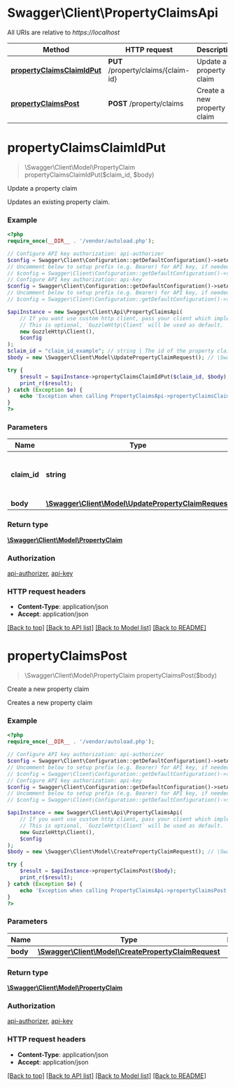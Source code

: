 # Swagger\Client\PropertyClaimsApi

All URIs are relative to *https://localhost*

Method | HTTP request | Description
------------- | ------------- | -------------
[**propertyClaimsClaimIdPut**](PropertyClaimsApi.md#propertyClaimsClaimIdPut) | **PUT** /property/claims/{claim-id} | Update a property claim
[**propertyClaimsPost**](PropertyClaimsApi.md#propertyClaimsPost) | **POST** /property/claims | Create a new property claim


# **propertyClaimsClaimIdPut**
> \Swagger\Client\Model\PropertyClaim propertyClaimsClaimIdPut($claim_id, $body)

Update a property claim

Updates an existing property claim.

### Example
```php
<?php
require_once(__DIR__ . '/vendor/autoload.php');

// Configure API key authorization: api-authorizer
$config = Swagger\Client\Configuration::getDefaultConfiguration()->setApiKey('x-api-key', 'YOUR_API_KEY');
// Uncomment below to setup prefix (e.g. Bearer) for API key, if needed
// $config = Swagger\Client\Configuration::getDefaultConfiguration()->setApiKeyPrefix('x-api-key', 'Bearer');
// Configure API key authorization: api-key
$config = Swagger\Client\Configuration::getDefaultConfiguration()->setApiKey('x-api-key', 'YOUR_API_KEY');
// Uncomment below to setup prefix (e.g. Bearer) for API key, if needed
// $config = Swagger\Client\Configuration::getDefaultConfiguration()->setApiKeyPrefix('x-api-key', 'Bearer');

$apiInstance = new Swagger\Client\Api\PropertyClaimsApi(
    // If you want use custom http client, pass your client which implements `GuzzleHttp\ClientInterface`.
    // This is optional, `GuzzleHttp\Client` will be used as default.
    new GuzzleHttp\Client(),
    $config
);
$claim_id = "claim_id_example"; // string | The id of the property claim to be updated
$body = new \Swagger\Client\Model\UpdatePropertyClaimRequest(); // \Swagger\Client\Model\UpdatePropertyClaimRequest | 

try {
    $result = $apiInstance->propertyClaimsClaimIdPut($claim_id, $body);
    print_r($result);
} catch (Exception $e) {
    echo 'Exception when calling PropertyClaimsApi->propertyClaimsClaimIdPut: ', $e->getMessage(), PHP_EOL;
}
?>
```

### Parameters

Name | Type | Description  | Notes
------------- | ------------- | ------------- | -------------
 **claim_id** | **string**| The id of the property claim to be updated |
 **body** | [**\Swagger\Client\Model\UpdatePropertyClaimRequest**](../Model/UpdatePropertyClaimRequest.md)|  | [optional]

### Return type

[**\Swagger\Client\Model\PropertyClaim**](../Model/PropertyClaim.md)

### Authorization

[api-authorizer](../../README.md#api-authorizer), [api-key](../../README.md#api-key)

### HTTP request headers

 - **Content-Type**: application/json
 - **Accept**: application/json

[[Back to top]](#) [[Back to API list]](../../README.md#documentation-for-api-endpoints) [[Back to Model list]](../../README.md#documentation-for-models) [[Back to README]](../../README.md)

# **propertyClaimsPost**
> \Swagger\Client\Model\PropertyClaim propertyClaimsPost($body)

Create a new property claim

Creates a new property claim

### Example
```php
<?php
require_once(__DIR__ . '/vendor/autoload.php');

// Configure API key authorization: api-authorizer
$config = Swagger\Client\Configuration::getDefaultConfiguration()->setApiKey('x-api-key', 'YOUR_API_KEY');
// Uncomment below to setup prefix (e.g. Bearer) for API key, if needed
// $config = Swagger\Client\Configuration::getDefaultConfiguration()->setApiKeyPrefix('x-api-key', 'Bearer');
// Configure API key authorization: api-key
$config = Swagger\Client\Configuration::getDefaultConfiguration()->setApiKey('x-api-key', 'YOUR_API_KEY');
// Uncomment below to setup prefix (e.g. Bearer) for API key, if needed
// $config = Swagger\Client\Configuration::getDefaultConfiguration()->setApiKeyPrefix('x-api-key', 'Bearer');

$apiInstance = new Swagger\Client\Api\PropertyClaimsApi(
    // If you want use custom http client, pass your client which implements `GuzzleHttp\ClientInterface`.
    // This is optional, `GuzzleHttp\Client` will be used as default.
    new GuzzleHttp\Client(),
    $config
);
$body = new \Swagger\Client\Model\CreatePropertyClaimRequest(); // \Swagger\Client\Model\CreatePropertyClaimRequest | 

try {
    $result = $apiInstance->propertyClaimsPost($body);
    print_r($result);
} catch (Exception $e) {
    echo 'Exception when calling PropertyClaimsApi->propertyClaimsPost: ', $e->getMessage(), PHP_EOL;
}
?>
```

### Parameters

Name | Type | Description  | Notes
------------- | ------------- | ------------- | -------------
 **body** | [**\Swagger\Client\Model\CreatePropertyClaimRequest**](../Model/CreatePropertyClaimRequest.md)|  |

### Return type

[**\Swagger\Client\Model\PropertyClaim**](../Model/PropertyClaim.md)

### Authorization

[api-authorizer](../../README.md#api-authorizer), [api-key](../../README.md#api-key)

### HTTP request headers

 - **Content-Type**: application/json
 - **Accept**: application/json

[[Back to top]](#) [[Back to API list]](../../README.md#documentation-for-api-endpoints) [[Back to Model list]](../../README.md#documentation-for-models) [[Back to README]](../../README.md)

